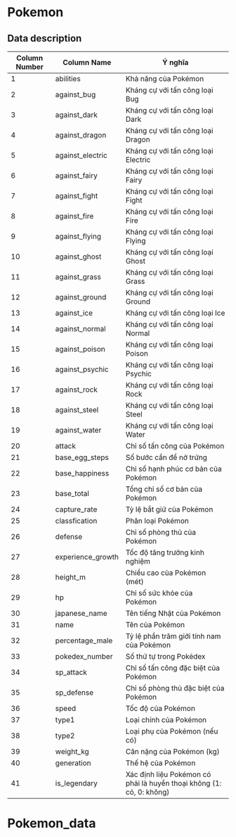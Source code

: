 # Pokemon

## Data description

| Column Number | Column Name         | Ý nghĩa                                                                 |
|--------|-------------------|-------------------------------------------------------------------------|
| 1      | abilities         | Khả năng của Pokémon                                                    |
| 2      | against_bug       | Kháng cự với tấn công loại Bug                                          |
| 3      | against_dark      | Kháng cự với tấn công loại Dark                                         |
| 4      | against_dragon    | Kháng cự với tấn công loại Dragon                                       |
| 5      | against_electric  | Kháng cự với tấn công loại Electric                                     |
| 6      | against_fairy     | Kháng cự với tấn công loại Fairy                                        |
| 7      | against_fight     | Kháng cự với tấn công loại Fight                                        |
| 8      | against_fire      | Kháng cự với tấn công loại Fire                                         |
| 9      | against_flying    | Kháng cự với tấn công loại Flying                                       |
| 10     | against_ghost     | Kháng cự với tấn công loại Ghost                                        |
| 11     | against_grass     | Kháng cự với tấn công loại Grass                                        |
| 12     | against_ground    | Kháng cự với tấn công loại Ground                                       |
| 13     | against_ice       | Kháng cự với tấn công loại Ice                                          |
| 14     | against_normal    | Kháng cự với tấn công loại Normal                                       |
| 15     | against_poison    | Kháng cự với tấn công loại Poison                                       |
| 16     | against_psychic   | Kháng cự với tấn công loại Psychic                                      |
| 17     | against_rock      | Kháng cự với tấn công loại Rock                                         |
| 18     | against_steel     | Kháng cự với tấn công loại Steel                                        |
| 19     | against_water     | Kháng cự với tấn công loại Water                                        |
| 20     | attack            | Chỉ số tấn công của Pokémon                                             |
| 21     | base_egg_steps    | Số bước cần để nở trứng                                                 |
| 22     | base_happiness    | Chỉ số hạnh phúc cơ bản của Pokémon                                     |
| 23     | base_total        | Tổng chỉ số cơ bản của Pokémon                                          |
| 24     | capture_rate      | Tỷ lệ bắt giữ của Pokémon                                               |
| 25     | classfication     | Phân loại Pokémon                                                       |
| 26     | defense           | Chỉ số phòng thủ của Pokémon                                            |
| 27     | experience_growth | Tốc độ tăng trưởng kinh nghiệm                                          |
| 28     | height_m          | Chiều cao của Pokémon (mét)                                             |
| 29     | hp                | Chỉ số sức khỏe của Pokémon                                             |
| 30     | japanese_name     | Tên tiếng Nhật của Pokémon                                              |
| 31     | name              | Tên của Pokémon                                                         |
| 32     | percentage_male   | Tỷ lệ phần trăm giới tính nam của Pokémon                               |
| 33     | pokedex_number    | Số thứ tự trong Pokédex                                                 |
| 34     | sp_attack         | Chỉ số tấn công đặc biệt của Pokémon                                    |
| 35     | sp_defense        | Chỉ số phòng thủ đặc biệt của Pokémon                                   |
| 36     | speed             | Tốc độ của Pokémon                                                      |
| 37     | type1             | Loại chính của Pokémon                                                  |
| 38     | type2             | Loại phụ của Pokémon (nếu có)                                           |
| 39     | weight_kg         | Cân nặng của Pokémon (kg)                                               |
| 40     | generation        | Thế hệ của Pokémon                                                      |
| 41     | is_legendary      | Xác định liệu Pokémon có phải là huyền thoại không (1: có, 0: không)   |
# Pokemon_data
